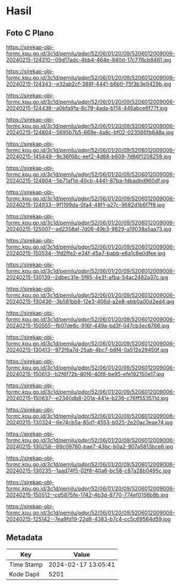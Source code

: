 # Hasil

## Foto C Plano

https://sirekap-obj-formc.kpu.go.id/3c1d/pemilu/pdpr/52/06/01/20/09/5206012009006-20240215-124310--09d17adc-4bb4-464e-840d-17c778cb8481.jpg

https://sirekap-obj-formc.kpu.go.id/3c1d/pemilu/pdpr/52/06/01/20/09/5206012009006-20240215-124343--e32ab2cf-388f-4441-b6b0-75f3b3e9429b.jpg

https://sirekap-obj-formc.kpu.go.id/3c1d/pemilu/pdpr/52/06/01/20/09/5206012009006-20240215-124438--a0bfa91a-8c79-4ada-b114-446abce6f77f.jpg

https://sirekap-obj-formc.kpu.go.id/3c1d/pemilu/pdpr/52/06/01/20/09/5206012009006-20240215-124804--5695b7b5-669e-4a8c-bf02-023566fb648a.jpg

https://sirekap-obj-formc.kpu.go.id/3c1d/pemilu/pdpr/52/06/01/20/09/5206012009006-20240215-145449--9c36f68c-eef2-4d88-b609-7d86f1208259.jpg

https://sirekap-obj-formc.kpu.go.id/3c1d/pemilu/pdpr/52/06/01/20/09/5206012009006-20240215-124904--5b71af1d-40cb-4441-87ba-fdbadbd960df.jpg

https://sirekap-obj-formc.kpu.go.id/3c1d/pemilu/pdpr/52/06/01/20/09/5206012009006-20240215-124933--9f1199da-0fa4-48f1-a27c-9682d1b6f7f8.jpg

https://sirekap-obj-formc.kpu.go.id/3c1d/pemilu/pdpr/52/06/01/20/09/5206012009006-20240215-125007--ad2358af-7d06-49b3-9829-a19038a5aa73.jpg

https://sirekap-obj-formc.kpu.go.id/3c1d/pemilu/pdpr/52/06/01/20/09/5206012009006-20240215-150534--1fd2ffe2-e34f-45a7-babb-e6a1c8e0dfee.jpg

https://sirekap-obj-formc.kpu.go.id/3c1d/pemilu/pdpr/52/06/01/20/09/5206012009006-20240215-130139--2dbec31e-5f65-4e3f-afba-54ac2482a37c.jpg

https://sirekap-obj-formc.kpu.go.id/3c1d/pemilu/pdpr/52/06/01/20/09/5206012009006-20240215-130436--3b581bb8-12e3-406d-a2e8-ebb0a00d2ed4.jpg

https://sirekap-obj-formc.kpu.go.id/3c1d/pemilu/pdpr/52/06/01/20/09/5206012009006-20240215-150555--fb07de6c-916f-449a-bd3f-047cb3ec6786.jpg

https://sirekap-obj-formc.kpu.go.id/3c1d/pemilu/pdpr/52/06/01/20/09/5206012009006-20240215-130413--972f6a7d-25ab-4bc7-b6f4-0a512e29450f.jpg

https://sirekap-obj-formc.kpu.go.id/3c1d/pemilu/pdpr/52/06/01/20/09/5206012009006-20240215-150613--b2f6f72b-80f6-40f8-be95-efe192150e17.jpg

https://sirekap-obj-formc.kpu.go.id/3c1d/pemilu/pdpr/52/06/01/20/09/5206012009006-20240215-150637--e2340db8-201a-441e-b236-c76ff553511d.jpg

https://sirekap-obj-formc.kpu.go.id/3c1d/pemilu/pdpr/52/06/01/20/09/5206012009006-20240215-130324--6e74cb5a-85d1-4553-b025-2e20ac3eae74.jpg

https://sirekap-obj-formc.kpu.go.id/3c1d/pemilu/pdpr/52/06/01/20/09/5206012009006-20240215-130258--89c09760-bae7-43bc-b0a2-907a5813bce6.jpg

https://sirekap-obj-formc.kpu.go.id/3c1d/pemilu/pdpr/52/06/01/20/09/5206012009006-20240215-130235--1aad74f5-02f8-40a6-bc58-c87a28b0495c.jpg

https://sirekap-obj-formc.kpu.go.id/3c1d/pemilu/pdpr/52/06/01/20/09/5206012009006-20240215-150512--cd5875fe-1742-4b3d-8770-774ef0156b8b.jpg

https://sirekap-obj-formc.kpu.go.id/3c1d/pemilu/pdpr/52/06/01/20/09/5206012009006-20240215-125142--7ea9fd19-22d8-4383-b7c4-cc5c69564d59.jpg


## Metadata

| Key        | Value               |
| ---------- | ------------------- |
| Time Stamp | 2024-02-17 13:05:41 |
| Kode Dapil | 5201                |



